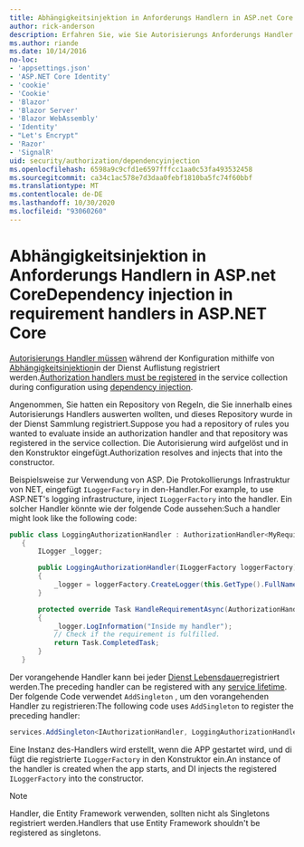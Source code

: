 ```yaml
---
title: Abhängigkeitsinjektion in Anforderungs Handlern in ASP.net Core
author: rick-anderson
description: Erfahren Sie, wie Sie Autorisierungs Anforderungs Handler mithilfe von Abhängigkeitsinjektion in eine ASP.net Core-App einfügen.
ms.author: riande
ms.date: 10/14/2016
no-loc:
- 'appsettings.json'
- 'ASP.NET Core Identity'
- 'cookie'
- 'Cookie'
- 'Blazor'
- 'Blazor Server'
- 'Blazor WebAssembly'
- 'Identity'
- "Let's Encrypt"
- 'Razor'
- 'SignalR'
uid: security/authorization/dependencyinjection
ms.openlocfilehash: 6598a9c9cfd1e6597fffcc1aa0c53fa493532458
ms.sourcegitcommit: ca34c1ac578e7d3daa0febf1810ba5fc74f60bbf
ms.translationtype: MT
ms.contentlocale: de-DE
ms.lasthandoff: 10/30/2020
ms.locfileid: "93060260"
---
```

# <a name="dependency-injection-in-requirement-handlers-in-aspnet-core"></a><span data-ttu-id="04bc8-103">Abhängigkeitsinjektion in Anforderungs Handlern in ASP.net Core</span><span class="sxs-lookup"><span data-stu-id="04bc8-103">Dependency injection in requirement handlers in ASP.NET Core</span></span>

<a name="security-authorization-di"></a>

<span data-ttu-id="04bc8-104">[Autorisierungs Handler müssen](xref:security/authorization/policies#handler-registration) während der Konfiguration mithilfe von [Abhängigkeitsinjektion](xref:fundamentals/dependency-injection)in der Dienst Auflistung registriert werden.</span><span class="sxs-lookup"><span data-stu-id="04bc8-104">[Authorization handlers must be registered](xref:security/authorization/policies#handler-registration) in the service collection during configuration using [dependency injection](xref:fundamentals/dependency-injection).</span></span>

<span data-ttu-id="04bc8-105">Angenommen, Sie hatten ein Repository von Regeln, die Sie innerhalb eines Autorisierungs Handlers auswerten wollten, und dieses Repository wurde in der Dienst Sammlung registriert.</span><span class="sxs-lookup"><span data-stu-id="04bc8-105">Suppose you had a repository of rules you wanted to evaluate inside an authorization handler and that repository was registered in the service collection.</span></span> <span data-ttu-id="04bc8-106">Die Autorisierung wird aufgelöst und in den Konstruktor eingefügt.</span><span class="sxs-lookup"><span data-stu-id="04bc8-106">Authorization resolves and injects that into the constructor.</span></span>

<span data-ttu-id="04bc8-107">Beispielsweise zur Verwendung von ASP. Die Protokollierungs Infrastruktur von NET, eingefügt `ILoggerFactory` in den-Handler.</span><span class="sxs-lookup"><span data-stu-id="04bc8-107">For example, to use ASP.NET's logging infrastructure, inject `ILoggerFactory` into the handler.</span></span> <span data-ttu-id="04bc8-108">Ein solcher Handler könnte wie der folgende Code aussehen:</span><span class="sxs-lookup"><span data-stu-id="04bc8-108">Such a handler might look like the following code:</span></span>

```csharp
public class LoggingAuthorizationHandler : AuthorizationHandler<MyRequirement>
   {
       ILogger _logger;

       public LoggingAuthorizationHandler(ILoggerFactory loggerFactory)
       {
           _logger = loggerFactory.CreateLogger(this.GetType().FullName);
       }

       protected override Task HandleRequirementAsync(AuthorizationHandlerContext context, MyRequirement requirement)
       {
           _logger.LogInformation("Inside my handler");
           // Check if the requirement is fulfilled.
           return Task.CompletedTask;
       }
   }
   ```

<span data-ttu-id="04bc8-109">Der vorangehende Handler kann bei jeder [Dienst Lebensdauer](/dotnet/core/extensions/dependency-injection#service-lifetimes)registriert werden.</span><span class="sxs-lookup"><span data-stu-id="04bc8-109">The preceding handler can be registered with any [service lifetime](/dotnet/core/extensions/dependency-injection#service-lifetimes).</span></span> <span data-ttu-id="04bc8-110">Der folgende Code verwendet `AddSingleton` , um den vorangehenden Handler zu registrieren:</span><span class="sxs-lookup"><span data-stu-id="04bc8-110">The following code uses `AddSingleton` to register the preceding handler:</span></span>

```csharp
services.AddSingleton<IAuthorizationHandler, LoggingAuthorizationHandler>();
```

<span data-ttu-id="04bc8-111">Eine Instanz des-Handlers wird erstellt, wenn die APP gestartet wird, und di fügt die registrierte `ILoggerFactory` in den Konstruktor ein.</span><span class="sxs-lookup"><span data-stu-id="04bc8-111">An instance of the handler is created when the app starts, and DI injects the registered `ILoggerFactory` into the constructor.</span></span>

> [!NOTE]
> <span data-ttu-id="04bc8-112">Handler, die Entity Framework verwenden, sollten nicht als Singletons registriert werden.</span><span class="sxs-lookup"><span data-stu-id="04bc8-112">Handlers that use Entity Framework shouldn't be registered as singletons.</span></span>
